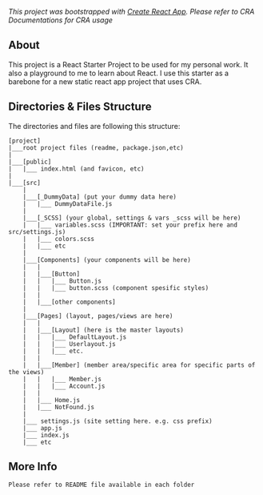 <!-- TODO: Change it to guide the use of this starter pack. -->
*This project was bootstrapped with [Create React App](https://github.com/facebook/create-react-app). Please refer to CRA Documentations for CRA usage*

## About

This project is a React Starter Project to be used for my personal work. It also a playground to me to learn about React. I use this starter as a barebone for a new static react app project that uses CRA. 

## Directories & Files Structure
The directories and files are following this structure:
```
[project]
|___root project files (readme, package.json,etc)
|   
|___[public]
|   |___ index.html (and favicon, etc)  
|   
|___[src]
    |
    |___[_DummyData] (put your dummy data here)
    |   |___ DummyDataFile.js
    |
    |___[_SCSS] (your global, settings & vars _scss will be here)
    |   |___ variables.scss (IMPORTANT: set your prefix here and src/settings.js)
    |   |___ colors.scss
    |   |___ etc
    |
    |___[Components] (your components will be here)
    |   |
    |   |___[Button]
    |   |   |___ Button.js
    |   |   |___ button.scss (component spesific styles)
    |   |
    |   |___[other components]
    |
    |___[Pages] (layout, pages/views are here)
    |   |
    |   |___[Layout] (here is the master layouts)
    |   |   |___ DefaultLayout.js
    |   |   |___ Userlayout.js
    |   |   |___ etc.
    |   |   
    |   |___[Member] (member area/specific area for specific parts of the views)
    |   |   |___ Member.js
    |   |   |___ Account.js
    |   |   
    |   |___ Home.js
    |   |___ NotFound.js
    |
    |___ settings.js (site setting here. e.g. css prefix)
    |___ app.js
    |___ index.js
    |___ etc

```

## More Info
`Please refer to README file available in each folder`
